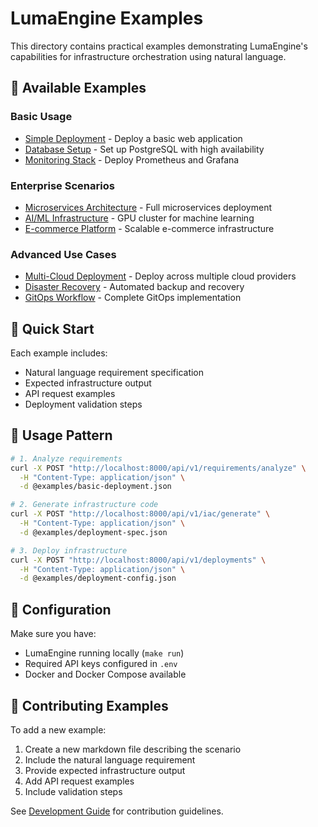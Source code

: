 # LumaEngine Examples

This directory contains practical examples demonstrating LumaEngine's capabilities for infrastructure orchestration using natural language.

## 📂 **Available Examples**

### **Basic Usage**
- [Simple Deployment](./basic-deployment.md) - Deploy a basic web application
- [Database Setup](./database-setup.md) - Set up PostgreSQL with high availability
- [Monitoring Stack](./monitoring-stack.md) - Deploy Prometheus and Grafana

### **Enterprise Scenarios**
- [Microservices Architecture](./microservices.md) - Full microservices deployment
- [AI/ML Infrastructure](./ml-infrastructure.md) - GPU cluster for machine learning
- [E-commerce Platform](./ecommerce.md) - Scalable e-commerce infrastructure

### **Advanced Use Cases**
- [Multi-Cloud Deployment](./multi-cloud.md) - Deploy across multiple cloud providers
- [Disaster Recovery](./disaster-recovery.md) - Automated backup and recovery
- [GitOps Workflow](./gitops-workflow.md) - Complete GitOps implementation

## 🚀 **Quick Start**

Each example includes:
- Natural language requirement specification
- Expected infrastructure output
- API request examples
- Deployment validation steps

## 📝 **Usage Pattern**

```bash
# 1. Analyze requirements
curl -X POST "http://localhost:8000/api/v1/requirements/analyze" \
  -H "Content-Type: application/json" \
  -d @examples/basic-deployment.json

# 2. Generate infrastructure code
curl -X POST "http://localhost:8000/api/v1/iac/generate" \
  -H "Content-Type: application/json" \
  -d @examples/deployment-spec.json

# 3. Deploy infrastructure
curl -X POST "http://localhost:8000/api/v1/deployments" \
  -H "Content-Type: application/json" \
  -d @examples/deployment-config.json
```

## 🔧 **Configuration**

Make sure you have:
- LumaEngine running locally (`make run`)
- Required API keys configured in `.env`
- Docker and Docker Compose available

## 🤝 **Contributing Examples**

To add a new example:
1. Create a new markdown file describing the scenario
2. Include the natural language requirement
3. Provide expected infrastructure output
4. Add API request examples
5. Include validation steps

See [Development Guide](../DEVELOPMENT_GUIDE.md) for contribution guidelines.